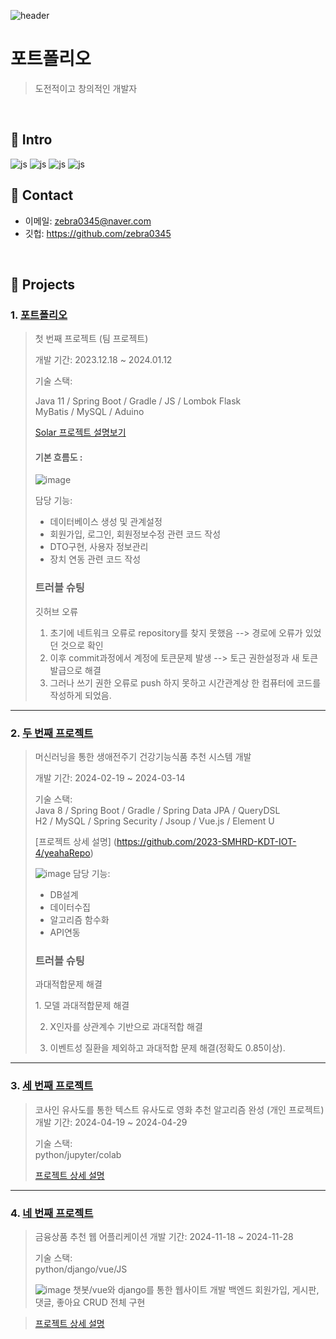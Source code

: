 ![header](https://capsule-render.vercel.app/api?type=slice&color=auto&text=wojin's%20intro)

# 포트폴리오
>도전적이고 창의적인 개발자
</br>

## :pushpin: Intro

![js](https://img.shields.io/badge/Spring-6DB33F?style=for-the-badge&logo=spring&logoColor=white)
![js](https://img.shields.io/badge/Java-ED8B00?style=for-the-badge&logo=openjdk&logoColor=white)
![js](https://img.shields.io/badge/Python-3776AB?style=for-the-badge&logo=python&logoColor=white)
![js](https://img.shields.io/badge/JavaScript-F7DF1E?style=for-the-badge&logo=JavaScript&logoColor=white)
</br>

## :pushpin: Contact
- 이메일: zebra0345@naver.com
- 깃헙: https://github.com/zebra0345

</br>

## :pushpin: Projects
### 1. [포트폴리오](https://github.com/2023-SMHRD-KDT-IOT-4/SolarBEMS)
>첫 번째 프로젝트 (팀 프로젝트)
>
>개발 기간: 2023.12.18 ~ 2024.01.12
>
>기술 스택:
>
>Java 11 / Spring Boot / Gradle / JS / Lombok Flask  
>MyBatis / MySQL / Aduino
>  
>[Solar 프로젝트 설명보기](https://github.com/2023-SMHRD-KDT-IOT-4/SolarBEMS/blob/6da47c6976bf0eb58eed70859b6c6473df9c7db3/README.md)
>
><h4>기본 흐름도 :</h4>
>
>![image](https://github.com/zebra0345/portfolio/assets/116381280/408f68c0-4d9b-4b2b-bfba-bdf2cfea5660)
>
> 담당 기능:
> * 데이터베이스 생성 및 관계설정
> * 회원가입, 로그인, 회원정보수정 관련 코드 작성
> * DTO구현, 사용자 정보관리
> * 장치 연동 관련 코드 작성
> <h3>트러블 슈팅</h3>
>
> <p>깃허브 오류</p>
> 
> 1. 초기에 네트워크 오류로 repository를 찾지 못했음 --> 경로에 오류가 있었던 것으로 확인
> 2. 이후 commit과정에서 계정에 토큰문제 발생 --> 토근 권한설정과 새 토큰 발급으로 해결
> 3. 그러나 쓰기 권한 오류로 push 하지 못하고 시간관계상 한 컴퓨터에 코드를 작성하게 되었음.
---

### 2. [두 번째 프로젝트](https://github.com/JungHyung2/gitio.io)
>머신러닝을 통한 생애전주기 건강기능식품 추천 시스템 개발
>
>개발 기간: 2024-02-19 ~ 2024-03-14
>  
>기술 스택:  
>Java 8 / Spring Boot / Gradle / Spring Data JPA / QueryDSL  
>H2 / MySQL / Spring Security / Jsoup / Vue.js / Element U  
>  
>[프로젝트 상세 설명] (https://github.com/2023-SMHRD-KDT-IOT-4/yeahaRepo)
>
>![image](https://github.com/zebra0345/portfolio/assets/116381280/df3f7ccb-adc8-4f41-9a3e-7be49fa55f9a)
> 담당 기능:
> * DB설계
> * 데이터수집
> * 알고리즘 함수화
> * API연동
> <h3>트러블 슈팅</h3>
>
> <p>과대적합문제 해결</p>
> 1. 모델 과대적합문제 해결
>
> 2. X인자를 상관계수 기반으로 과대적합 해결
>    
> 3. 이벤트성 질환을 제외하고 과대적합 문제 해결(정확도 0.85이상).
---

### 3. [세 번째 프로젝트](https://github.com/JungHyung2/gitio.io)
>코사인 유사도를 통한 텍스트 유사도로 영화 추천 알고리즘 완성  (개인 프로젝트)  
>개발 기간: 2024-04-19 ~ 2024-04-29
>  
>기술 스택:  
> python/jupyter/colab
>
>  
>[프로젝트 상세 설명](https://github.com/zebra0345/movie.git)
>
---

### 4. [네 번째 프로젝트](https://github.com/zebra0345/finSetProject)
>금융상품 추천 웹 어플리케이션
>개발 기간: 2024-11-18 ~ 2024-11-28
>  
>기술 스택:  
> python/django/vue/JS
>
>  ![image](https://github.com/user-attachments/assets/801ea1ef-64cd-48b7-9d7c-8ebc2cddfade)
> 챗봇/vue와 django를 통한 웹사이트 개발
> 백엔드 회원가입, 게시판, 댓글, 좋아요 CRUD 전체 구현

>[프로젝트 상세 설명](https://github.com/zebra0345/finSetProject)
